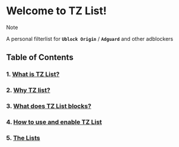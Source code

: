 # **Welcome to TZ List!**
> [!NOTE]
> A personal filterlist for **`Ublock Origin`** / **`Adguard`** and other adblockers

## Table of Contents

### 1. [What is TZ List?](#what-is-tz-list)

### 2. [Why TZ list?](#why-tz-list)

### 3. [What does TZ List blocks?](#so-what-does-badblock-block)

### 4. [How to use and enable TZ List](#how-to-use-enable-tz-list)

### 5. [The Lists](#the-lists)
